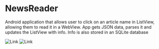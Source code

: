 # NewsReader
Android application that allows user to click on an article name in ListView, allowing them to read it in a WebView. App gets JSON data, parses it and updates the ListView with info. Info is also stored in an SQLite database

![Link](https://imgur.com/WDQvKHH.png "Description")
![Link](https://imgur.com/HUEVaPT.png "Description")


